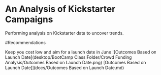 # An Analysis of Kickstarter Campaigns
Performing analysis on Kickstarter data to uncover trends.

#Recommendations 

Keep you cost low and aim for a launch date in June
![Outcomes Based on Launch Date](desktop/BootCamp Class Folder/Crowd Funding Analysis/Outcomes Based on Launch Date.png)
[Outcomes Based on Launch Date]](docs/Outcomes Based on Launch Date.md)

